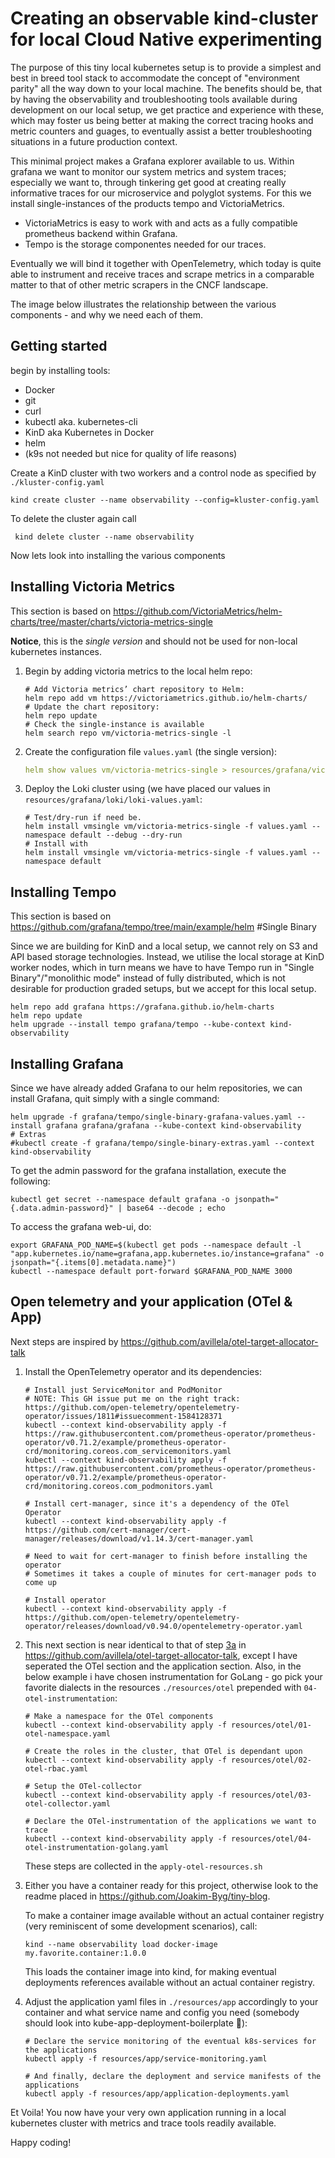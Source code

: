 # Creating an observable kind-cluster for local Cloud Native experimenting
The purpose of this tiny local kubernetes setup is to provide a simplest and best in breed tool stack to accommodate
the concept of "environment parity" all the way down to your local machine. The benefits should be, that by having the 
observability and troubleshooting tools available during development on our local setup, we get practice and experience 
with these, which may foster us being better at making the correct tracing hooks and metric counters and guages, to 
eventually assist a better troubleshooting situations in a future production context.

This minimal project makes a Grafana explorer available to us. Within grafana we want to monitor our system metrics and 
system traces; especially we want to, through tinkering get good at creating really informative traces for our 
microservice and polyglot systems.
For this we install single-instances of the products tempo and VictoriaMetrics.
- VictoriaMetrics is easy to work with and acts as a fully compatible prometheus backend within Grafana.
- Tempo is the storage componentes needed for our traces.

Eventually we will bind it together with OpenTelemetry, which today is quite able to instrument and receive traces and 
scrape metrics in a comparable matter to that of other metric scrapers in the CNCF landscape.

The image below illustrates the relationship between the various components - and why we need each of them.


## Getting started

begin by installing tools:
* Docker
* git
* curl
* kubectl aka. kubernetes-cli
* KinD aka Kubernetes in Docker
* helm
* (k9s not needed but nice for quality of life reasons)


Create a KinD cluster with two workers and a control node as specified by `./kluster-config.yaml`
```shell
kind create cluster --name observability --config=kluster-config.yaml
```
To delete the cluster again call
```shell
 kind delete cluster --name observability
```

Now lets look into installing the various components

## Installing Victoria Metrics
This section is based on https://github.com/VictoriaMetrics/helm-charts/tree/master/charts/victoria-metrics-single

__**Notice**__, this is the _single version_ and should not be used for non-local kubernetes instances.
1. Begin by adding victoria metrics to the local helm repo:
   ```shell
   # Add Victoria metrics’ chart repository to Helm:
   helm repo add vm https://victoriametrics.github.io/helm-charts/
   # Update the chart repository:
   helm repo update
   # Check the single-instance is available
   helm search repo vm/victoria-metrics-single -l
   ```
1. Create the configuration file `values.yaml` (the single version):
   ```yaml
   helm show values vm/victoria-metrics-single > resources/grafana/victoria-metrics/generated-values.yaml
   ```
2. Deploy the Loki cluster using (we have placed our values in `resources/grafana/loki/loki-values.yaml`:
   ```shell
   # Test/dry-run if need be.
   helm install vmsingle vm/victoria-metrics-single -f values.yaml --namespace default --debug --dry-run
   # Install with
   helm install vmsingle vm/victoria-metrics-single -f values.yaml --namespace default
   ```

## Installing Tempo

This section is based on https://github.com/grafana/tempo/tree/main/example/helm #Single Binary

Since we are building for KinD and a local setup, we cannot rely on S3 and API based storage technologies. Instead, we
utilise the local storage at KinD worker nodes, which in turn means we have to have Tempo run in
"Single Binary"/"monolithic mode" instead of fully distributed, which is not desirable for production graded setups,
but we accept for this local setup.

```shell
helm repo add grafana https://grafana.github.io/helm-charts
helm repo update
helm upgrade --install tempo grafana/tempo --kube-context kind-observability
```
## Installing Grafana

Since we have already added Grafana to our helm repositories, we can install Grafana, quit simply with a single command:
```shell
helm upgrade -f grafana/tempo/single-binary-grafana-values.yaml --install grafana grafana/grafana --kube-context kind-observability
# Extras
#kubectl create -f grafana/tempo/single-binary-extras.yaml --context kind-observability
```
To get the admin password for the grafana installation, execute the following:
```shell
kubectl get secret --namespace default grafana -o jsonpath="{.data.admin-password}" | base64 --decode ; echo
```
To access the grafana web-ui, do:

```shell
export GRAFANA_POD_NAME=$(kubectl get pods --namespace default -l "app.kubernetes.io/name=grafana,app.kubernetes.io/instance=grafana" -o jsonpath="{.items[0].metadata.name}")
kubectl --namespace default port-forward $GRAFANA_POD_NAME 3000
```

## Open telemetry and your application (OTel & App)

Next steps are inspired by https://github.com/avillela/otel-target-allocator-talk

1. Install the OpenTelemetry operator and its dependencies: 
   ```shell
   # Install just ServiceMonitor and PodMonitor
   # NOTE: This GH issue put me on the right track: https://github.com/open-telemetry/opentelemetry-operator/issues/1811#issuecomment-1584128371
   kubectl --context kind-observability apply -f https://raw.githubusercontent.com/prometheus-operator/prometheus-operator/v0.71.2/example/prometheus-operator-crd/monitoring.coreos.com_servicemonitors.yaml
   kubectl --context kind-observability apply -f https://raw.githubusercontent.com/prometheus-operator/prometheus-operator/v0.71.2/example/prometheus-operator-crd/monitoring.coreos.com_podmonitors.yaml
   
   # Install cert-manager, since it's a dependency of the OTel Operator
   kubectl --context kind-observability apply -f https://github.com/cert-manager/cert-manager/releases/download/v1.14.3/cert-manager.yaml
   
   # Need to wait for cert-manager to finish before installing the operator
   # Sometimes it takes a couple of minutes for cert-manager pods to come up
   
   # Install operator
   kubectl --context kind-observability apply -f https://github.com/open-telemetry/opentelemetry-operator/releases/download/v0.94.0/opentelemetry-operator.yaml
   ```
   
2. This next section is near identical to that of step
   [3a](https://github.com/avillela/otel-target-allocator-talk/blob/main/README.md#3a---kubernetes-deployment-collector-stdout-only) 
   in https://github.com/avillela/otel-target-allocator-talk, except I have seperated the OTel section and the 
   application section. Also, in the below example i have chosen instrumentation for GoLang - go pick your favorite 
   dialects in the resources `./resources/otel` prepended with  `04-otel-instrumentation`:
   ```shell
   # Make a namespace for the OTel components
   kubectl --context kind-observability apply -f resources/otel/01-otel-namespace.yaml
   
   # Create the roles in the cluster, that OTel is dependant upon
   kubectl --context kind-observability apply -f resources/otel/02-otel-rbac.yaml
   
   # Setup the OTel-collector
   kubectl --context kind-observability apply -f resources/otel/03-otel-collector.yaml
   
   # Declare the OTel-instrumentation of the applications we want to trace
   kubectl --context kind-observability apply -f resources/otel/04-otel-instrumentation-golang.yaml
   ```
   These steps are collected in the `apply-otel-resources.sh`
3. Either you have a container ready for this project, otherwise look to the readme placed in 
   https://github.com/Joakim-Byg/tiny-blog.

   To make a container image available without an actual container registry (very reminiscent of some development 
   scenarios), call:
   ```shell
   kind --name observability load docker-image my.favorite.container:1.0.0
   ```
   This loads the container image into kind, for making eventual deployments references available without an actual
   container registry.
4. Adjust the application yaml files in `./resources/app` accordingly to your container and what service name and config
   you need (somebody should look into kube-app-deployment-boilerplate 🤔):
   ```shell
   # Declare the service monitoring of the eventual k8s-services for the applications
   kubectl apply -f resources/app/service-monitoring.yaml

   # And finally, declare the deployment and service manifests of the applications
   kubectl apply -f resources/app/application-deployments.yaml
   ```

Et Voila! You now have your very own application running in a local kubernetes cluster with metrics and trace tools 
readily available.

Happy coding!
